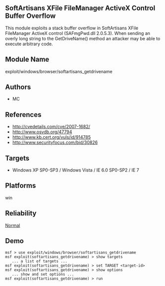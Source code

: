 ## SoftArtisans XFile FileManager ActiveX Control Buffer Overflow

This module exploits a stack buffer overflow in SoftArtisans 
XFile FileManager ActiveX control (SAFmgPwd.dll 2.0.5.3). 
When sending an overly long string to the GetDriveName() 
method an attacker may be able to execute arbitrary code.


## Module Name
exploit/windows/browser/softartisans_getdrivename

## Authors
* MC


## References
* http://cvedetails.com/cve/2007-1682/
* http://www.osvdb.org/47794
* http://www.kb.cert.org/vuls/id/914785
* http://www.securityfocus.com/bid/30826



## Targets
* Windows XP SP0-SP3 / Windows Vista / IE 6.0 SP0-SP2 / IE 7


## Platforms
win

## Reliability
[Normal](https://github.com/rapid7/metasploit-framework/wiki/Exploit-Ranking)

## Demo

```
msf > use exploit/windows/browser/softartisans_getdrivename
msf exploit(softartisans_getdrivename) > show targets
   ... a list of targets ...
msf exploit(softartisans_getdrivename) > set TARGET <target-id>
msf exploit(softartisans_getdrivename) > show options
   ... show and set options ...
msf exploit(softartisans_getdrivename) > run
```
    
    